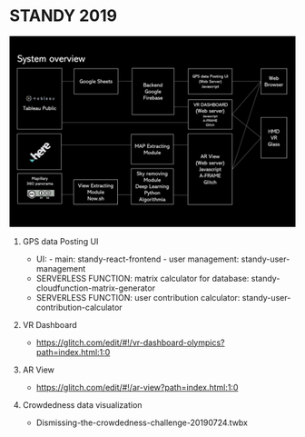 # STANDY 2019

![diagram](./diagram.png)

1. GPS data Posting UI

   - UI: - main: standy-react-frontend - user management: standy-user-management
   - SERVERLESS FUNCTION: matrix calculator for database: standy-cloudfunction-matrix-generator
   - SERVERLESS FUNCTION: user contribution calculator: standy-user-contribution-calculator

2. VR Dashboard

   - https://glitch.com/edit/#!/vr-dashboard-olympics?path=index.html:1:0

3. AR View

   - https://glitch.com/edit/#!/ar-view?path=index.html:1:0

4. Crowdedness data visualization
   - Dismissing-the-crowdedness-challenge-20190724.twbx

